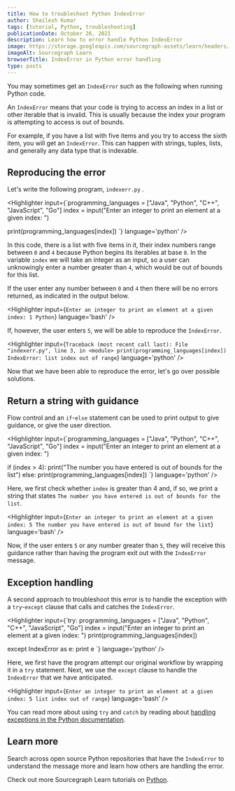 ```yaml
---
title: How to troubleshoot Python IndexError
author: Shailesh Kumar
tags: [tutorial, Python, troubleshooting]
publicationDate: October 26, 2021
description: Learn how to error handle Python IndexError
image: https://storage.googleapis.com/sourcegraph-assets/learn/headers/sourcegraph-learn-header.png
imageAlt: Sourcegraph Learn
browserTitle: IndexError in Python error handling
type: posts
---
```


You may sometimes get an `IndexError` such as the following when running Python code.

<Highlighter
input='IndexError: list index out of range'
language='python'
/>

An `IndexError` means that your code is trying to access an index in a list or other iterable that is invalid. This is usually because the index your program is attempting to access is out of bounds.

For example, if you have a list with five items and you try to access the sixth item, you will get an `IndexError`.
This can happen with strings, tuples, lists, and generally any data type that is indexable.

## Reproducing the error

Let's write the following program, `indexerr.py` .

<Highlighter
input={`programming_languages = ["Java", "Python", "C++", "JavaScript", "Go"]
index = input("Enter an integer to print an element at a given index: ")

print(programming_languages[index])
`}
language='python'
/>

In this code, there is a list with five items in it, their index numbers range between `0` and `4` because Python begins its iterables at base `0`. In the variable `index` we will take an integer as an input, so a user can unknowingly enter a number greater than `4`, which would be out of bounds for this list. 

If the user enter any number between `0` and `4` then there will be no errors returned, as indicated in the output below.

<Highlighter
input={`Enter an integer to print an element at a given index: 1
Python`}
language='bash'
/>

If, however, the user enters `5`, we will be able to reproduce the `IndexError`.

<Highlighter
input={`Traceback (most recent call last):
  File "indexerr.py", line 3, in <module>
    print(programming_languages[index])
IndexError: list index out of range`}
language='python'
/>

Now that we have been able to reproduce the error, let's go over possible solutions.

## Return a string with guidance 

Flow control and an `if`-`else` statement can be used to print output to give guidance, or give the user direction.

<Highlighter
input={`programming_languages = ["Java", "Python", "C++", "JavaScript", "Go"]
index = input("Enter an integer to print an element at a given index: ")

if (index > 4):
    print("The number you have entered is out of bounds for the list")
else:
     print(programming_languages[index])
`}
language='python'
/>

Here, we first check whether `index` is greater than 4 and, if so, we print a string that states `The number you have entered is out of bounds for the list`.

<Highlighter
input={`Enter an integer to print an element at a given index: 5
The number you have entered is out of bound for the list`}
language='bash'
/>

Now, if the user enters `5` or any number greater than `5`, they will receive this guidance rather than having the program exit out with the `IndexError` message. 

## Exception handling

A second approach to troubleshoot this error is to handle the exception with a `try`-`except` clause that calls and catches the `IndexError`.

<Highlighter
input={`try:
    programming_languages = ["Java", "Python", "C++", "JavaScript", "Go"]
    index = input("Enter an integer to print an element at a given index: ")
    print(programming_languages[index])

except IndexError as e:
    print e
`}
language='python'
/>

Here, we first have the program attempt our original workflow by wrapping it in a `try` statement. Next, we use the `except` clause to handle the `IndexError` that we have anticipated. 

<Highlighter
input={`Enter an integer to print an element at a given index: 5
list index out of range`}
language='bash'
/>

You can read more about using `try` and `catch` by reading about [handling exceptions in the Python documentation](https://docs.python.org/3/tutorial/errors.html#handling-exceptions).

## Learn more

Search across open source Python repositories that have the `IndexError` to understand the message more and learn how others are handling the error.

<SourcegraphSearch query="IndexError lang:python" patternType="literal"/>

Check out more Sourcegraph Learn tutorials on [Python](https://learn.sourcegraph.com/tags/python).
